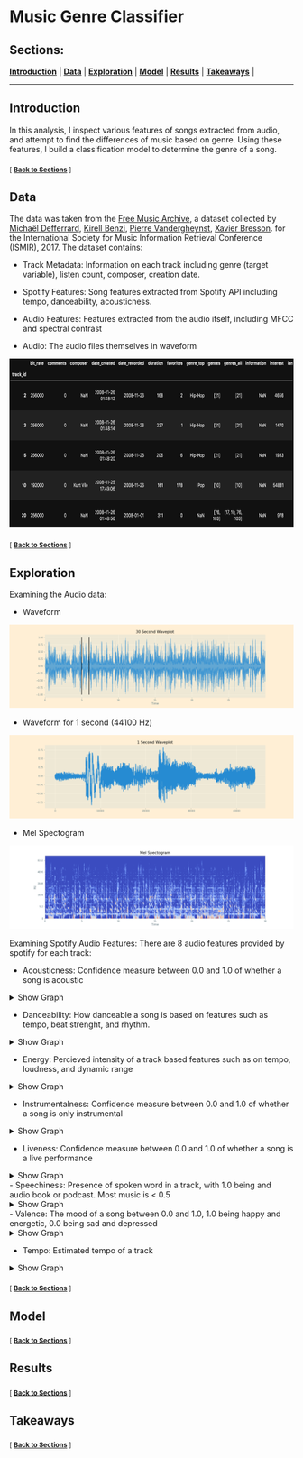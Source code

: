 # Music Genre Classifier

<div class='header'> 
<!-- Your header image here -->

## Sections:
 **[Introduction](#Introduction)**  |
 **[Data](#data)**  |
 **[Exploration](#exploration)**  |
 **[Model](#model)**  |
 **[Results](#results)**  |
 **[Takeaways](#takeaways)**  |
 
 ---
 ## Introduction
In this analysis, I inspect various features of songs extracted from audio, and attempt to find the differences of music based on genre. Using these features, I build a classification model to determine the genre of a song.

<sub>[  **[Back to Sections](#sections)** ]</sub>

 ## Data
The data was taken from the [Free Music Archive](https://github.com/mdeff/fma), a dataset collected by [Michaël Defferrard](https://deff.ch),
[Kirell Benzi](https://kirellbenzi.com),
[Pierre Vandergheynst](https://people.epfl.ch/pierre.vandergheynst),
[Xavier Bresson](https://www.ntu.edu.sg/home/xbresson).  for the International Society for Music Information Retrieval Conference (ISMIR), 2017.
The dataset contains: 

 - Track Metadata: Information on each track including genre (target variable), listen count, composer, creation date.
 
 - Spotify Features: Song features extracted from Spotify API including tempo, danceability, acousticness.
 
 - Audio Features: Features extracted from the audio itself, including MFCC and spectral contrast
 
 - Audio: The audio files themselves in waveform

<img src="https://github.com/atsai24/music_audio_analysis/blob/master/img/Tracks_head.png" width = "800" height = "300">
 
 <sub>[  **[Back to Sections](#sections)** ]</sub>
 

## Exploration
Examining the Audio data:
 - Waveform
<img src="https://github.com/atsai24/music_audio_analysis/blob/master/img/Waveplot30s.png">

 - Waveform for 1 second (44100 Hz)
<img src="https://github.com/atsai24/music_audio_analysis/blob/master/img/Waveplot1s.png">

 - Mel Spectogram
 <img src="https://github.com/atsai24/music_audio_analysis/blob/master/img/Mel_Spectogram.png">

Examining Spotify Audio Features:
There are 8 audio features provided by spotify for each track:
 - Acousticness: Confidence measure between 0.0 and 1.0 of whether a song is acoustic
 <details>
  <summary>
    Show Graph
  </summary>
<br>
<img src="https://github.com/atsai24/music_audio_analysis/blob/master/img/acousticness_by_genre.png">
</details>

 - Danceability: How danceable a song is based on features such as tempo, beat strenght, and rhythm.
  <details>
  <summary>
    Show Graph
  </summary>
<br>
<img src="https://github.com/atsai24/music_audio_analysis/blob/master/img/danceability_by_genre.png">
</details>

 - Energy: Percieved intensity of a track based features such as  on tempo, loudness, and dynamic range
  <details>
   <summary>
     Show Graph
   </summary>
 <br>
 <img src="https://github.com/atsai24/music_audio_analysis/blob/master/img/energy_by_genre.png">
 </details> 
 
 - Instrumentalness: Confidence measure between 0.0 and 1.0 of whether a song is only instrumental
  <details>
   <summary>
     Show Graph
   </summary>
 <br>
 <img src="https://github.com/atsai24/music_audio_analysis/blob/master/img/instrumentalness_by_genre.png">
 </details>
 
 - Liveness: Confidence measure between 0.0 and 1.0 of whether a song is a live performance
  <details>
   <summary>
     Show Graph
   </summary>
 <br>
 <img src="https://github.com/atsai24/music_audio_analysis/blob/master/img/liveness_by_genre.png">
 </details>
 - Speechiness: Presence of spoken word in a track, with 1.0 being and audio book or podcast. Most music is < 0.5
  <details>
   <summary>
     Show Graph
   </summary>
 <br>
 <img src="https://github.com/atsai24/music_audio_analysis/blob/master/img/speechiness_by_genre.png">
 </details>
 - Valence: The mood of a song between 0.0 and 1.0, 1.0 being happy and energetic, 0.0 being sad and depressed
  <details>
   <summary>
     Show Graph
   </summary>
 <br>
 <img src="https://github.com/atsai24/music_audio_analysis/blob/master/img/valence_by_genre.png">
 </details>

 - Tempo: Estimated tempo of a track
  <details>
   <summary>
     Show Graph
   </summary>
 <br>
 <img src="https://github.com/atsai24/music_audio_analysis/blob/master/img/tempo_by_genre.png">
 </details>


<sub>[  **[Back to Sections](#sections)** ]</sub>

## Model



<sub>[  **[Back to Sections](#sections)** ]</sub>

## Results


<sub>[  **[Back to Sections](#sections)** ]</sub>

## Takeaways



<sub>[  **[Back to Sections](#sections)** ]</sub>

                                                          
